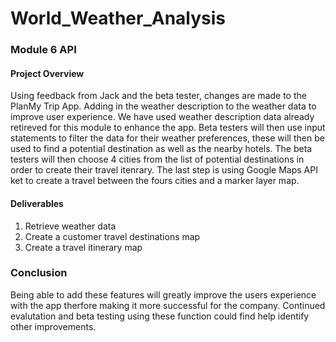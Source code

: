 # World_Weather_Analysis
### Module 6 API 

#### Project Overview
Using feedback from Jack and the beta tester, changes are made to the PlanMy Trip App. Adding in the weather description to the weather data to improve user experience.
We have used weather description data already retireved for this module to enhance the app. Beta testers will then use input statements to filter the data for their weather preferences, these will then be used to find a potential destination as well as the nearby hotels. The beta testers will then choose 4 cities from the list of potential destinations in order to create their travel itenrary. The last step is using Google Maps API ket to create a travel between the fours cities and a marker layer map.

#### Deliverables
1. Retrieve weather data
2. Create a customer travel destinations map
3. Create a travel itinerary map


### Conclusion
Being able to add these features will greatly improve the users experience with the app therfore making it more successful for the company. Continued evalutation and beta testing using these function could find help identify other improvements.
